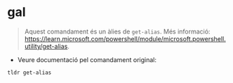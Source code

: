 # gal

> Aquest comandament és un àlies de `get-alias`.
> Més informació: <https://learn.microsoft.com/powershell/module/microsoft.powershell.utility/get-alias>.

- Veure documentació pel comandament original:

`tldr get-alias`
